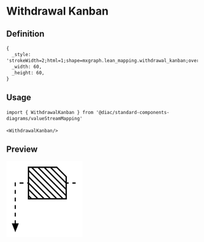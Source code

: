 # Withdrawal Kanban

## Definition

```
{
  _style: 'strokeWidth=2;html=1;shape=mxgraph.lean_mapping.withdrawal_kanban;overflow=fill;',
  _width: 60,
  _height: 60,
}
```

## Usage

```
import { WithdrawalKanban } from '@diac/standard-components-diagrams/valueStreamMapping'

<WithdrawalKanban/>
```

## Preview

<img src="./withdrawal-kanban.png" width="200"/>
